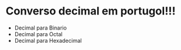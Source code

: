 # Converso decimal em portugol!!!
<ul>
  <Li>Decimal para Binario</Li>
  <li>Decimal para Octal</li>
  <li>Decimal para Hexadecimal</li>
</ul>
